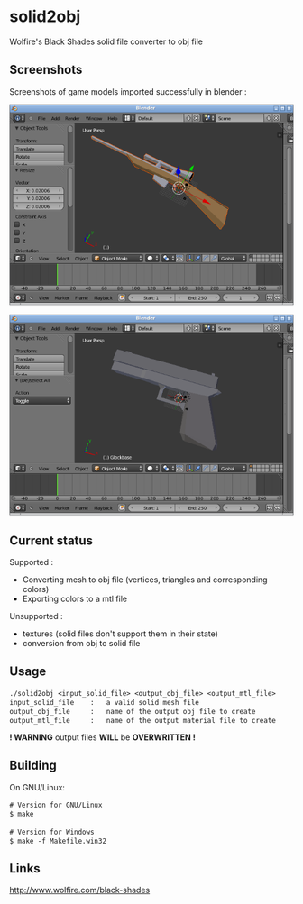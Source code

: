 solid2obj
=========

Wolfire's Black Shades solid file converter to obj file

Screenshots
-----------

Screenshots of game models imported successfully in blender :

![Image](screenshots/blender_sniper_rifle.png?raw=true)

![Image](screenshots/blender_glock.png?raw=true)


Current status
--------------

Supported :

* Converting mesh to obj file (vertices, triangles and corresponding colors)
* Exporting colors to a mtl file

Unsupported :

* textures (solid files don't support them in their state)
* conversion from obj to solid file

Usage
-----

    ./solid2obj <input_solid_file> <output_obj_file> <output_mtl_file>
    input_solid_file    :   a valid solid mesh file
    output_obj_file     :   name of the output obj file to create
    output_mtl_file     :   name of the output material file to create

**! WARNING** output files **WILL** be **OVERWRITTEN !**

Building
--------

On GNU/Linux:

    # Version for GNU/Linux
    $ make

    # Version for Windows
    $ make -f Makefile.win32


Links
-----

http://www.wolfire.com/black-shades
